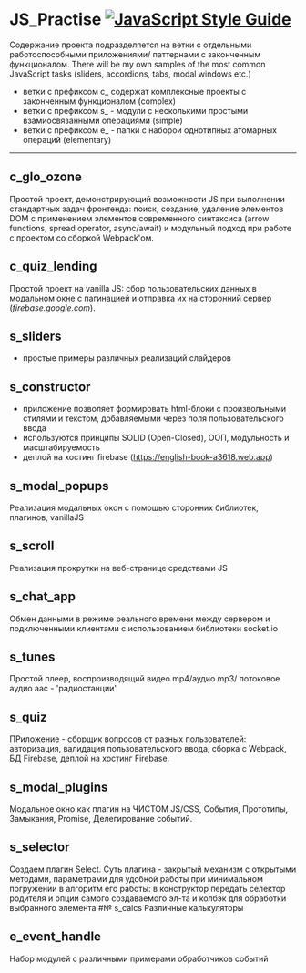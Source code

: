 # JS_Practise [![JavaScript Style Guide](https://cdn.rawgit.com/standard/standard/master/badge.svg)](https://github.com/standard/standard)
 Содержание проекта подразделяется на ветки с отдельными работоспособными приложениями/ паттернами с законченным функционалом. There will be my own samples of the most common JavaScript tasks (sliders, accordions, tabs, modal windows etc.)
 - ветки с префиксом с_ содержат комплексные проекты с законченным функционалом (complex)
 - ветки с префиксом s_ - модули с несколькими простыми взамиосвязанными операциями (simple)
 - ветки с префиксом е_ - папки с наборои однотипных атомарных операций (elementary)
***
## c_glo_ozone
Простой проект, демонстрирующий возможности JS при выполнении стандартных задач фронтенда: поиск, создание, удаление элементов DOM с применением элементов современного синтаксиса (arrow functions, spread operator, async/await) и модульный подход при работе с проектом со сборкой Webpack'ом.
## c_quiz_lending
Простой проект  на vanilla JS: сбор пользовательских данных в модальном окне с пагинацией и отправка их на сторонний сервер (_firebase.google.com_).
## s_sliders
  - простые примеры различных реализаций слайдеров
## s_constructor
  - приложение позволяет формировать html-блоки с произвольными стилями и текстом, добавляемыми через поля пользовательского ввода
  - используются принципы SOLID (Open-Closed), ООП, модульность и масштабируемость
  - деплой на хостинг firebase (https://english-book-a3618.web.app)
## s_modal_popups
Реализация модальных окон с помощью сторонних библиотек, плагинов, vanillaJS
## s_scroll
Реализация прокрутки на веб-странице средствами JS
## s_chat_app
Обмен данными в режиме реального времени между сервером и подключенными клиентами с использованием библиотеки socket.io
## s_tunes
Простой плеер, воспроизводящий видео mp4/аудио  mp3/ потоковое аудио aac - 'радиостанции'
## s_quiz
ПРиложение - сборщик вопросов от разных пользователей: авторизация, валидация пользовательского ввода, сборка c Webpack, БД Firebase, деплой на хостинг Firebase.
## s_modal_plugins
Модальное окно как плагин на ЧИСТОМ JS/CSS, События, Прототипы, Замыкания, Promise, Делегирование событий.
## s_selector
Создаем плагин Select. Суть плагина - закрытый механизм с открытыми методами, параметрами для удобной работы при минимальном погружении в алгоритм его работы:
в конструктор передать селектор родителя и опции самого создаваемого эл-та и колбэк для обработки выбранного элемента
#№ s_calcs
Различные калькуляторы

## e_event_handle
Набор модулей с различными примерами обработчиков событий
